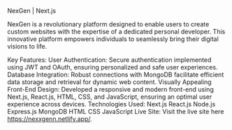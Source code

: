 NexGen | Next.js

NexGen is a revolutionary platform designed to enable users to create custom websites with the expertise of a dedicated personal developer. This innovative platform empowers individuals to seamlessly bring their digital visions to life.

Key Features:
User Authentication: Secure authentication implemented using JWT and OAuth, ensuring personalized and safe user experiences.
Database Integration: Robust connections with MongoDB facilitate efficient data storage and retrieval for dynamic web content.
Visually Appealing Front-End Design: Developed a responsive and modern front-end using Next.js, React.js, HTML, CSS, and JavaScript, ensuring an optimal user experience across devices.
Technologies Used:
Next.js
React.js
Node.js
Express.js
MongoDB
HTML
CSS
JavaScript
Live Site:
Visit the live site here https://nexxgenn.netlify.app/.
